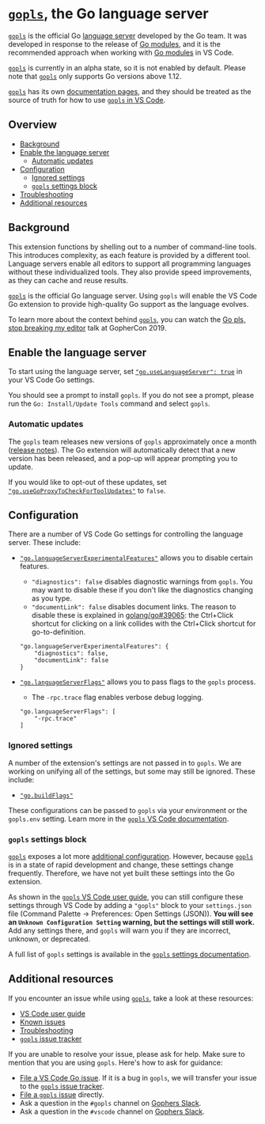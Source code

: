 # [`gopls`], the Go language server

[`gopls`] is the official Go [language server](https://langserver.org/) developed by the Go team. It was developed in response to the release of [Go modules], and it is the recommended approach when working with [Go modules] in VS Code.

[`gopls`] is currently in an alpha state, so it is not enabled by default. Please note that [`gopls`] only supports Go versions above 1.12.
<!--TODO(rstambler): Change this once we support 1.11 and 1.12 again.-->

[`gopls`] has its own [documentation pages](https://github.com/golang/tools/tree/master/gopls/doc), and they should be treated as the source of truth for how to use [`gopls` in VS Code](https://github.com/golang/tools/blob/master/gopls/doc/vscode.md).

## Overview

* [Background](#background)
* [Enable the language server](#enable-the-language-server)
  * [Automatic updates](#automatic-updates)
* [Configuration](#configuration)
  * [Ignored settings](#ignored-settings)
  * [`gopls` settings block](#gopls-settings-block)
* [Troubleshooting](https://github.com/golang/tools/blob/master/gopls/doc/troubleshooting.md)
* [Additional resources](#additional-resources)

<!--TODO(rstambler): Write a gopls troubleshooting section here or in the gopls VS Code docs.-->

## Background

This extension functions by shelling out to a number of command-line tools. This introduces complexity, as each feature is provided by a different tool. Language servers enable all editors to support all programming languages without these individualized tools. They also provide speed improvements, as they can cache and reuse results.

[`gopls`] is the official Go language server. Using `gopls` will enable the VS Code Go extension to provide high-quality Go support as the language evolves.

To learn more about the context behind [`gopls`], you can watch the [Go pls, stop breaking my editor](https://www.youtube.com/watch?v=EFJfdWzBHwE) talk at GopherCon 2019.

## Enable the language server

To start using the language server, set [`"go.useLanguageServer": true`](settings.md#useLanguageServer) in your VS Code Go settings.

You should see a prompt to install `gopls`. If you do not see a prompt, please run the `Go: Install/Update Tools` command and select `gopls`.

### Automatic updates

The `gopls` team releases new versions of `gopls` approximately once a month ([release notes](https://github.com/golang/go/issues/33030)). The Go extension will automatically detect that a new version has been released, and a pop-up will appear prompting you to update.

If you would like to opt-out of these updates, set [`"go.useGoProxyToCheckForToolUpdates"`](settings.md#useGoProxyToCheckForToolUpdates) to `false`.

## Configuration

There are a number of VS Code Go settings for controlling the language server. These include:

* [`"go.languageServerExperimentalFeatures"`](settings.md#languageServerExperimentalFeatures) allows you to disable certain features.
  * `"diagnostics": false` disables diagnostic warnings from `gopls`. You may want to disable these if you don't like the diagnostics changing as you type.
  * `"documentLink": false` disables document links. The reason to disable these is explained in [golang/go#39065](https://github.com/golang/go/issues/39065): the Ctrl+Click shortcut for clicking on a link collides with the Ctrl+Click shortcut for go-to-definition.

  ```json5
  "go.languageServerExperimentalFeatures": {
      "diagnostics": false,
      "documentLink": false
  }
  ```

* [`"go.languageServerFlags"`](settings.md#languageServerFlags) allows you to pass flags to the `gopls` process.
  * The `-rpc.trace` flag enables verbose debug logging.

  ```json5
  "go.languageServerFlags": [
      "-rpc.trace"
  ]
  ```

### Ignored settings

A number of the extension's settings are not passed in to `gopls`. We are working on unifying all of the settings, but some may still be ignored. These include:

* [`"go.buildFlags"`](settings.md#buildFlags)
<!--TODO(rstambler): Complete this list.-->

These configurations can be passed to `gopls` via your environment or the `gopls.env` setting. Learn more in the [`gopls` VS Code documentation](https://github.com/golang/tools/blob/master/gopls/doc/vscode.md#build-tags).

### `gopls` settings block

[`gopls`] exposes a lot more [additional configuration](https://github.com/golang/tools/blob/master/gopls/doc/settings.md). However, because [`gopls`] is in a state of rapid development and change, these settings change frequently. Therefore, we have not yet built these settings into the Go extension.

As shown in the [`gopls` VS Code user guide](https://github.com/golang/tools/blob/master/gopls/doc/vscode.md), you can still configure these settings through VS Code by adding a `"gopls"` block to your `settings.json` file (Command Palette -> Preferences: Open Settings (JSON)). **You will see an `Unknown Configuration Setting` warning, but the settings will still work.** Add any settings there, and `gopls` will warn you if they are incorrect, unknown, or deprecated.

A full list of `gopls` settings is available in the [`gopls` settings documentation](https://github.com/golang/tools/blob/master/gopls/doc/settings.md).

## Additional resources

If you encounter an issue while using [`gopls`], take a look at these resources:

* [VS Code user guide](https://github.com/golang/tools/blob/master/gopls/doc/vscode.md)
* [Known issues](https://github.com/golang/tools/blob/master/gopls/doc/status.md#known-issues)
* [Troubleshooting](https://github.com/golang/tools/blob/master/gopls/doc/troubleshooting.md)
* [`gopls` issue tracker](https://github.com/golang/go/issues?q=is%3Aissue+is%3Aopen+label%3Agopls)

If you are unable to resolve your issue, please ask for help. Make sure to mention that you are using `gopls`. Here's how to ask for guidance:

* [File a VS Code Go issue](https://github.com/golang/vscode-go/issues/new/choose). If it is a bug in `gopls`, we will transfer your issue to the [`gopls` issue tracker](https://github.com/golang/go/issues).
* [File a `gopls` issue](https://github.com/golang/go/issues/new) directly.
* Ask a question in the `#gopls` channel on [Gophers Slack].
* Ask a question in the `#vscode` channel on [Gophers Slack].

[Go modules]: https://blog.golang.org/using-go-modules
[`gopls`]: https://golang.org/s/gopls
[Gophers Slack]: https:/gophers.slack.com/
